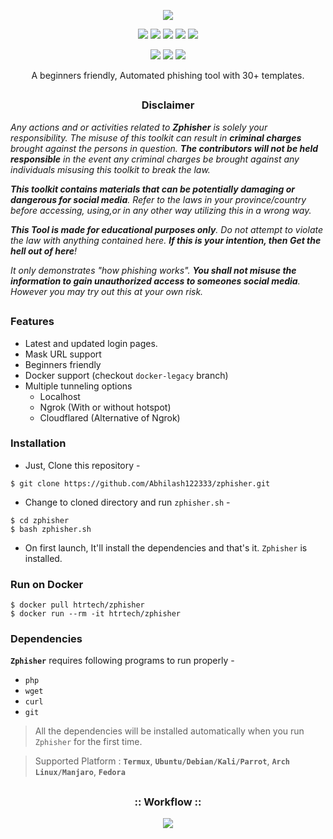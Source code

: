 <!-- Zphisher -->

<p align="center">
  <img src=".imgs/logo.png">
</p>

<p align="center">
  <img src="https://img.shields.io/badge/Version-2.2-green?style=for-the-badge">
  <img src="https://img.shields.io/github/license/htr-tech/zphisher?style=for-the-badge">
  <img src="https://img.shields.io/github/stars/htr-tech/zphisher?style=for-the-badge">
  <img src="https://img.shields.io/github/issues/htr-tech/zphisher?color=red&style=for-the-badge">
  <img src="https://img.shields.io/github/forks/htr-tech/zphisher?color=teal&style=for-the-badge">
</p>

<p align="center">
  <img src="https://img.shields.io/badge/Author-HTR--Tech-cyan?style=flat-square">
  <img src="https://img.shields.io/badge/Open%20Source-Yes-cyan?style=flat-square">
  <img src="https://img.shields.io/badge/Written%20In-Bash-cyan?style=flat-square">
</p>

<p align="center">A beginners friendly, Automated phishing tool with 30+ templates.</p>

##

<h3><p align="center">Disclaimer</p></h3>

<i>Any actions and or activities related to <b>Zphisher</b> is solely your responsibility. The misuse of this toolkit can result in <b>criminal charges</b> brought against the persons in question. <b>The contributors will not be held responsible</b> in the event any criminal charges be brought against any individuals misusing this toolkit to break the law.

<b>This toolkit contains materials that can be potentially damaging or dangerous for social media</b>. Refer to the laws in your province/country before accessing, using,or in any other way utilizing this in a wrong way.

<b>This Tool is made for educational purposes only</b>. Do not attempt to violate the law with anything contained here. <b>If this is your intention, then Get the hell out of here</b>!

It only demonstrates "how phishing works". <b>You shall not misuse the information to gain unauthorized access to someones social media</b>. However you may try out this at your own risk.</i>

##

### Features

- Latest and updated login pages.
- Mask URL support 
- Beginners friendly
- Docker support (checkout `docker-legacy` branch)
- Multiple tunneling options
  - Localhost
  - Ngrok (With or without hotspot)
  - Cloudflared (Alternative of Ngrok)


### Installation

- Just, Clone this repository -
```
$ git clone https://github.com/Abhilash122333/zphisher.git
```

- Change to cloned directory and run `zphisher.sh` -
```
$ cd zphisher
$ bash zphisher.sh
```

- On first launch, It'll install the dependencies and that's it. `Zphisher` is installed.

### Run on Docker
```
$ docker pull htrtech/zphisher
$ docker run --rm -it htrtech/zphisher
```

### Dependencies

**`Zphisher`** requires following programs to run properly - 
- `php`
- `wget`
- `curl`
- `git`

> All the dependencies will be installed automatically when you run `Zphisher` for the first time.

> Supported Platform : **`Termux`**, **`Ubuntu/Debian/Kali/Parrot`**, **`Arch Linux/Manjaro`**, **`Fedora`**

##

<h3 align="center">
:: Workflow ::
</h3>
<p align="center">
<img src=".imgs/wf.gif"/>
</p>




